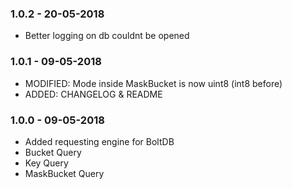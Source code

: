 ### 1.0.2 - 20-05-2018

- Better logging on db couldnt be opened

### 1.0.1 - 09-05-2018

- MODIFIED: Mode inside MaskBucket is now uint8 (int8 before)
- ADDED: CHANGELOG & README

### 1.0.0 - 09-05-2018

- Added requesting engine for BoltDB
- Bucket Query
- Key Query
- MaskBucket Query
